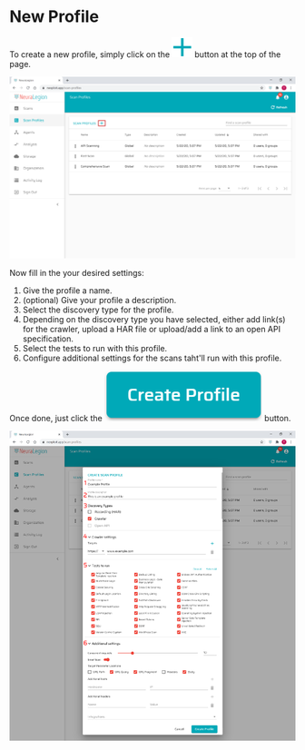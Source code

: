 # New Profile

To create a new profile, simply click on the ![plus](media/plus_button.png ':size=2%') button at the top of the page.

![scan-profile-new](media/scan-profiles-05.png ':size=100%')

Now fill in the your desired settings:

1. Give the profile a name.
2. (optional) Give your profile a description.
3. Select the discovery type for the profile.
4. Depending on the discovery type you have selected, either add link(s) for the crawler, upload a HAR file or upload/add a link to an open API specification.
5. Select the tests to run with this profile.
6. Configure additional settings for the scans taht'll run with this profile.

Once done, just click the ![save-profile](media/save-profile_button.png ':size=8%') button.

![scan-profile-configure](media/scan-profiles-06.png ':size=100%')